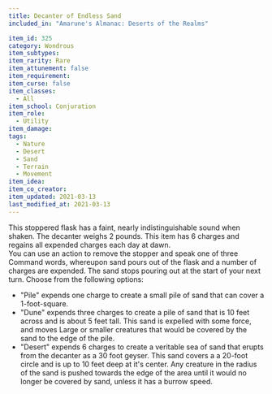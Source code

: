 ```yaml
---
title: Decanter of Endless Sand
included_in: "Amarune's Almanac: Deserts of the Realms"

item_id: 325
category: Wondrous
item_subtypes: 
item_rarity: Rare
item_attunement: false
item_requirement: 
item_curse: false
item_classes: 
  - All
item_school: Conjuration
item_role: 
  - Utility
item_damage: 
tags:
  - Nature
  - Desert
  - Sand
  - Terrain
  - Movement
item_idea: 
item_co_creator: 
item_updated: 2021-03-13
last_modified_at: 2021-03-13
---
```


This stoppered flask has a faint, nearly indistinguishable sound when shaken. The decanter weighs 2 pounds. This item has 6 charges and regains all expended charges each day at dawn.  
You can use an action to remove the stopper and speak one of three Command words, whereupon sand pours out of the flask and a number of charges are expended. The sand stops pouring out at the start of your next turn. Choose from the following options:

 - "Pile" expends one charge to create a small pile of sand that can cover a 1-foot-square.
 - "Dune" expends three charges to create a pile of sand that is 10 feet across and is about 5 feet tall. This sand is expelled with some force, and moves Large or smaller creatures that would be covered by the sand to the edge of the pile.
 - "Desert" expends 6 charges to create a veritable sea of sand that erupts from the decanter as a 30 foot geyser. This sand covers a a 20-foot circle and is up to 10 feet deep at it's center. Any creature in the radius of the sand is pushed towards the edge of the area until it would no longer be covered by sand, unless it has a burrow speed.
